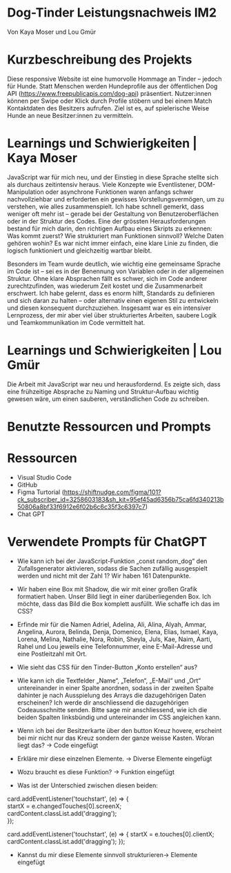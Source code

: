 # Dog-Tinder Leistungsnachweis IM2 
Von Kaya Moser und Lou Gmür 


# Kurzbeschreibung des Projekts
Diese responsive Website ist eine humorvolle Hommage an Tinder – jedoch für Hunde. Statt Menschen werden Hundeprofile aus der öffentlichen Dog API (https://www.freepublicapis.com/dog-api) präsentiert. Nutzer:innen können per Swipe oder Klick durch Profile stöbern und bei einem Match Kontaktdaten des Besitzers aufrufen. Ziel ist es, auf spielerische Weise Hunde an neue Besitzer:innen zu vermitteln. 

# Learnings und Schwierigkeiten | Kaya Moser
JavaScript war für mich neu, und der Einstieg in diese Sprache stellte sich als durchaus zeitintensiv heraus. Viele Konzepte wie Eventlistener, DOM-Manipulation oder asynchrone Funktionen waren anfangs schwer nachvollziehbar und erforderten ein gewisses Vorstellungsvermögen, um zu verstehen, wie alles zusammenspielt. Ich habe schnell gemerkt, dass weniger oft mehr ist – gerade bei der Gestaltung von Benutzeroberflächen oder in der Struktur des Codes. Eine der grössten Herausforderungen bestand für mich darin, den richtigen Aufbau eines Skripts zu erkennen: Was kommt zuerst? Wie strukturiert man Funktionen sinnvoll? Welche Daten gehören wohin? Es war nicht immer einfach, eine klare Linie zu finden, die logisch funktioniert und gleichzeitig wartbar bleibt.

Besonders im Team wurde deutlich, wie wichtig eine gemeinsame Sprache im Code ist – sei es in der Benennung von Variablen oder in der allgemeinen Struktur. Ohne klare Absprachen fällt es schwer, sich im Code anderer zurechtzufinden, was wiederum Zeit kostet und die Zusammenarbeit erschwert. Ich habe gelernt, dass es enorm hilft, Standards zu definieren und sich daran zu halten – oder alternativ einen eigenen Stil zu entwickeln und diesen konsequent durchzuziehen. Insgesamt war es ein intensiver Lernprozess, der mir aber viel über strukturiertes Arbeiten, saubere Logik und Teamkommunikation im Code vermittelt hat.



# Learnings und Schwierigkeiten | Lou Gmür 
Die Arbeit mit JavaScript war neu und herausfordernd. Es zeigte sich, dass eine frühzeitige Absprache zu Naming und Struktur-Aufbau wichtig gewesen wäre, um einen sauberen, verständlichen Code zu schreiben.


# Benutzte Ressourcen und Prompts

# Ressourcen
- Visual Studio Code 
- GitHub
- Figma Turtorial (https://shiftnudge.com/figma/101?ck_subscriber_id=3258603183&sh_kit=95ef45ad6356b75ca6fd340213b50806a8bf33f6912e6f02b6c6c35f3c6397c7)
- Chat GPT

# Verwendete Prompts für ChatGPT
- Wie kann ich bei der JavaScript-Funktion „const random_dog” den Zufallsgenerator aktivieren, sodass die Sachen zufällig ausgespielt werden und nicht mit der Zahl 1? Wir haben 161 Datenpunkte. 

- Wir haben eine Box mit Shadow, die wir mit einer großen Grafik formatiert haben. Unser Bild liegt in einer darüberliegenden Box. Ich möchte, dass das Bild die Box komplett ausfüllt. Wie schaffe ich das im CSS? 

- Erfinde mir für die Namen Adriel, Adelina, Ali, Alina, Alyah, Ammar, Angelina, Aurora, Belinda, Denja, Domenico, Elena, Elias, Ismael, Kaya, Lorena, Melina, Nathalie, Nora, Robin, Sheyla, Juls, Kae, Naim, Aarti, Rahel und Lou jeweils eine Telefonnummer, eine E-Mail-Adresse und eine Postleitzahl mit Ort.

- Wie sieht das CSS für den Tinder-Button „Konto erstellen“ aus?

- Wie kann ich die Textfelder „Name“, „Telefon“, „E-Mail“ und „Ort“ untereinander in einer Spalte anordnen, sodass in der zweiten Spalte dahinter je nach Ausspielung des Arrays die dazugehörigen Daten erscheinen? Ich werde dir anschliessend die dazugehörigen Codeausschnitte senden. Bitte sage mir anschliessend, wie ich die beiden Spalten linksbündig und untereinander im CSS angleichen kann.

- Wenn ich bei der Besitzerkarte über den button Kreuz hovere, erscheint bei mir nicht nur das Kreuz sondern der ganze weisse Kasten. Woran liegt das? -> Code eingefügt
- Erkläre mir diese einzelnen Elemente. -> Diverse Elemente eingefügt
- Wozu braucht es diese Funktion? -> Funktion eingefügt
- Was ist der Unterschied zwischen diesen beiden: 

card.addEventListener('touchstart', (e) => {  
  startX = e.changedTouches[0].screenX;       
  cardContent.classList.add('dragging');      
});


card.addEventListener('touchstart', (e) => {
  startX = e.touches[0].clientX;
  cardContent.classList.add('dragging');
});

- Kannst du mir diese Elemente sinnvoll strukturieren-> Elemente eingefügt
